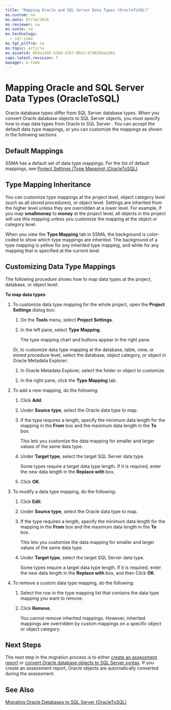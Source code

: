 ```yaml
---
title: "Mapping Oracle and SQL Server Data Types (OracleToSQL)"
ms.custom: na
ms.date: 07/18/2016
ms.reviewer: na
ms.suite: na
ms.technology: 
  - sql-ssma
ms.tgt_pltfrm: na
ms.topic: article
ms.assetid: 05da1495-63b9-47b7-86e2-6746394a2d8a
caps.latest.revision: 7
manager: b-tomb
---
```

# Mapping Oracle and SQL Server Data Types (OracleToSQL)
Oracle database types differ from  SQL Server  database types. When you convert Oracle database objects to  SQL Server  objects, you must specify how to map data types from Oracle to  SQL Server . You can accept the default data type mappings, or you can customize the mappings as shown in the following sections.  
  
## Default Mappings  
SSMA has a default set of data type mappings. For the list of default mappings, see [Project Settings &#40;Type Mapping&#41; &#40;OracleToSQL&#41;](../content/Project-Settings--Type-Mapping---OracleToSQL-.md).  
  
## Type Mapping Inheritance  
You can customize type mappings at the project level, object category level (such as all stored procedures), or object level. Settings are inherited from the higher level unless they are overridden at a lower level. For example, if you map **smallmoney** to **money** at the project level, all objects in the project will use this mapping unless you customize the mapping at the object or category level.  
  
When you view the **Type Mapping** tab in SSMA, the background is color-coded to show which type mappings are inherited. The background of a type mapping is yellow for any inherited type mapping, and white for any mapping that is specified at the current level.  
  
## Customizing Data Type Mappings  
The following procedure shows how to map data types at the project, database, or object level:  
  
**To map data types**  
  
1.  To customize data type mapping for the whole project, open the **Project Settings** dialog box:  
  
    1.  On the **Tools** menu, select **Project Settings**.  
  
    2.  In the left pane, select **Type Mapping**.  
  
        The type mapping chart and buttons appear in the right pane.  
  
    Or, to customize data type mapping at the database, table, view, or stored procedure level, select the database, object category, or object in Oracle Metadata Explorer:  
  
    1.  In Oracle Metadata Explorer, select the folder or object to customize.  
  
    2.  In the right pane, click the **Type Mapping** tab.  
  
2.  To add a new mapping, do the following:  
  
    1.  Click **Add**.  
  
    2.  Under **Source type**, select the Oracle data type to map.  
  
    3.  If the type requires a length, specify the minimum data length for the mapping in the **From** box and the maximum data length in the **To** box.  
  
        This lets you customize the data mapping for smaller and larger values of the same data type.  
  
    4.  Under **Target type**, select the target  SQL Server  data type.  
  
        Some types require a target data type length. If it is required, enter the new data length in the **Replace with** box.  
  
    5.   Click **OK**.
	  
  
3.  To modify a data type mapping, do the following:  
  
    1.  Click **Edit**.  
  
    2.  Under **Source type**, select the Oracle data type to map.  
  
    3.  If the type requires a length, specify the minimum data length for the mapping in the **From** box and the maximum data length in the **To** box.  
  
        This lets you customize the data mapping for smaller and larger values of the same data type.  
  
    4.  Under **Target type**, select the target  SQL Server  data type.  
  
        Some types require a target data type length. If it is required, enter the new data length in the **Replace with** box, and then  Click **OK**.
	  
  
4.  To remove a custom data type mapping, do the following:  
  
    1.  Select the row in the type mapping list that contains the data type mapping you want to remove.  
  
    2.  Click **Remove**.  
  
        You cannot remove inherited mappings. However, inherited mappings are overridden by custom mappings on a specific object or object category.  
  
## Next Steps  
The next step in the migration process is to either [create an assessment report](assetId:///4de9bcf6-1346-4740-87f9-7f24a8226357) or [convert Oracle database objects to SQL Server syntax](assetId:///e021182d-31da-443d-b110-937f5db27272). If you create an assessment report, Oracle objects are automatically converted during the assessment.  
  
## See Also  
[Migrating Oracle Databases to SQL Server &#40;OracleToSQL&#41;](../content/Migrating-Oracle-Databases-to-SQL-Server--OracleToSQL-.md)  
  
